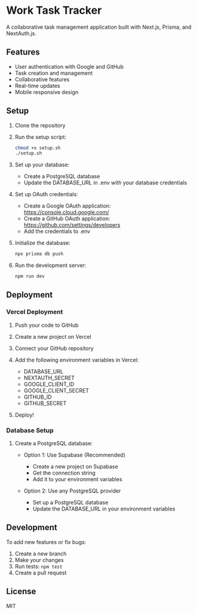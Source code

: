 # Work Task Tracker

A collaborative task management application built with Next.js, Prisma, and NextAuth.js.

## Features

- User authentication with Google and GitHub
- Task creation and management
- Collaborative features
- Real-time updates
- Mobile responsive design

## Setup

1. Clone the repository
2. Run the setup script:
   ```bash
   chmod +x setup.sh
   ./setup.sh
   ```

3. Set up your database:
   - Create a PostgreSQL database
   - Update the DATABASE_URL in .env with your database credentials

4. Set up OAuth credentials:
   - Create a Google OAuth application: https://console.cloud.google.com/
   - Create a GitHub OAuth application: https://github.com/settings/developers
   - Add the credentials to .env

5. Initialize the database:
   ```bash
   npx prisma db push
   ```

6. Run the development server:
   ```bash
   npm run dev
   ```

## Deployment

### Vercel Deployment

1. Push your code to GitHub
2. Create a new project on Vercel
3. Connect your GitHub repository
4. Add the following environment variables in Vercel:
   - DATABASE_URL
   - NEXTAUTH_SECRET
   - GOOGLE_CLIENT_ID
   - GOOGLE_CLIENT_SECRET
   - GITHUB_ID
   - GITHUB_SECRET

5. Deploy!

### Database Setup

1. Create a PostgreSQL database:
   - Option 1: Use Supabase (Recommended)
     - Create a new project on Supabase
     - Get the connection string
     - Add it to your environment variables
   
   - Option 2: Use any PostgreSQL provider
     - Set up a PostgreSQL database
     - Update the DATABASE_URL in your environment variables

## Development

To add new features or fix bugs:

1. Create a new branch
2. Make your changes
3. Run tests: `npm test`
4. Create a pull request

## License

MIT
